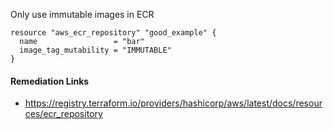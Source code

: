 
Only use immutable images in ECR

```hcl
resource "aws_ecr_repository" "good_example" {
  name                 = "bar"
  image_tag_mutability = "IMMUTABLE"
}
```

#### Remediation Links
 - https://registry.terraform.io/providers/hashicorp/aws/latest/docs/resources/ecr_repository

